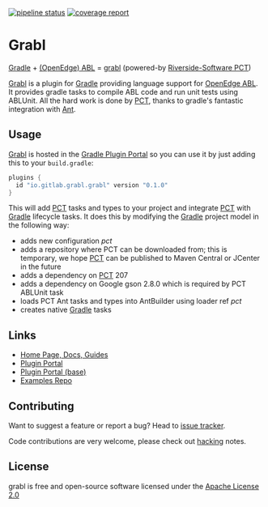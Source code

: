 [![pipeline status][pipeline-img]][pipeline-target] [![coverage report][coverage-img]][coverage-target]

# Grabl #

[Gradle] + [(OpenEdge) ABL][OpenEdge] = [grabl][] (powered-by
[Riverside-Software PCT][PCT])

[Grabl] is a plugin for [Gradle] providing language support for
[OpenEdge ABL][OpenEdge].  It provides gradle tasks to compile ABL code
and run unit tests using ABLUnit.  All the hard work is done by [PCT],
thanks to gradle's fantastic integration with [Ant].

## Usage ##

[Grabl] is hosted in the [Gradle Plugin Portal][grportal-grabl] so you
can use it by just adding this to your `build.gradle`:


``` groovy
plugins {
  id "io.gitlab.grabl.grabl" version "0.1.0"
}
```

This will add [PCT][] tasks and types to your project and integrate
[PCT] with [Gradle] lifecycle tasks. It does this by modifying the
[Gradle] project model in the following way:

 - adds new configuration _pct_
 - adds a repository where PCT can be downloaded from; this is
   temporary, we hope [PCT] can be published to Maven Central or
   JCenter in the future
 - adds a dependency on [PCT] 207
 - adds a dependency on Google gson 2.8.0 which is required by PCT
   ABLUnit task
 - loads PCT Ant tasks and types into AntBuilder using loader ref _pct_
 - creates native [Gradle] tasks

## Links ##

- [Home Page, Docs, Guides][grabl]
- [Plugin Portal][grportal-grabl]
- [Plugin Portal (base)][grportal-grabl-base]
- [Examples Repo](https://gitlab.com/grabl/grabl-samples)

## Contributing ##

Want to suggest a feature or report a bug? Head to [issue tracker][issues].

Code contributions are very welcome, please check out [hacking][] notes.

## License ##

grabl is free and open-source software licensed under the
[Apache License 2.0](https://gitlab.com/grabl/grabl/blob/master/LICENSE)



[Gradle]: https://gradle.org/
[OpenEdge]: https://www.progress.com/openedge
[grabl]: https://grabl.gitlab.io/
[PCT]: https://github.com/Riverside-Software/pct
[Ant]: http://ant.apache.org/
[issues]: https://gitlab.com/grabl/grabl/issues
[hacking]: HACKING.md
[pipeline-img]: https://gitlab.com/grabl/grabl/badges/master/pipeline.svg
[pipeline-target]: https://gitlab.com/grabl/grabl/commits/master
[coverage-img]: https://gitlab.com/grabl/grabl/badges/master/coverage.svg
[coverage-target]: https://grabl.gitlab.io/grabl/reports/clover/html/
[grportal-grabl]: https://plugins.gradle.org/plugin/io.gitlab.grabl.grabl
[grportal-grabl-base]: https://plugins.gradle.org/plugin/io.gitlab.grabl.grabl-base
